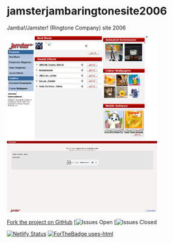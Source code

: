 # jamsterjambaringtonesite2006
Jamba!/Jamster! (Ringtone Company) site 2006

<img src="forreadmegithub/example.png" width="400">
<img src="forreadmegithub/example2.png" width="400">

[Fork the project on GitHub](https://github.com/Vendettathegamerreal/jamsterjambaringtonesite2006/fork)
[![Issues Open](https://img.shields.io/github/issues/Vendettathegamerreal/jamsterjambaringtonesite2006)
[![Issues Closed](https://img.shields.io/github/issues-closed/Vendettathegamerreal/jamsterjambaringtonesite2006
)


[![Netlify Status](https://api.netlify.com/api/v1/badges/ef6bde61-371e-4391-b556-e7afcc899e80/deploy-status)](https://app.netlify.com/projects/jamsterringtone2006site/deploys)
[![ForTheBadge uses-html](http://ForTheBadge.com/images/badges/uses-html.svg)](http://ForTheBadge.com) 
